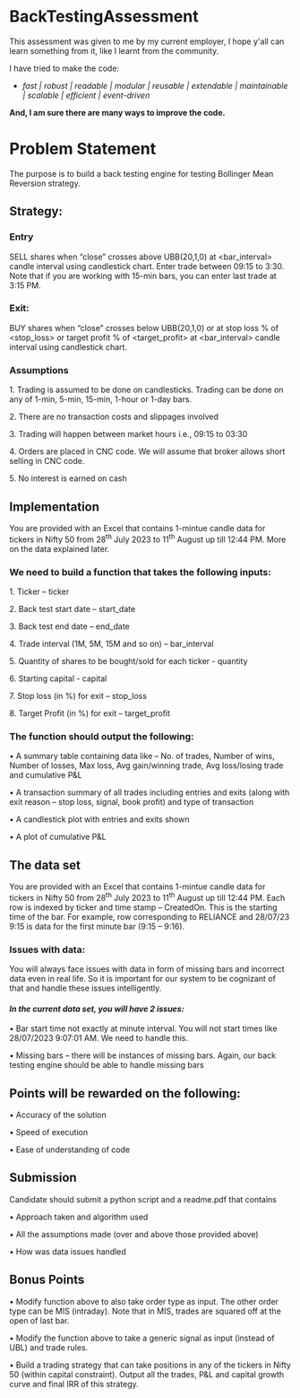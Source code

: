 # BackTestingAssessment
This assessment was given to me by my current employer, I hope y'all can learn something from it, like I learnt from the community.

I have tried to make the code:

  * *fast | robust | readable | modular | reusable | extendable | maintainable | scalable | efficient | event-driven* 

**And, I am sure there are many ways to improve the code.**


# **Problem Statement**

The purpose is to build a back testing engine for testing Bollinger Mean Reversion strategy.

## **Strategy:**

### **Entry**

SELL <quantity> shares when “close” crosses above UBB(20,1,0) at <bar\_interval> 
candle interval using candlestick chart. 
Enter trade between 09:15 to 3:30. 
Note that if you are working with 15-min bars, you can enter last trade at 3:15 PM.

### **Exit:**

BUY <quantity> shares when “close” crosses below UBB(20,1,0) or at stop loss % of <stop\_loss> 
or target profit % of <target\_profit> at <bar\_interval> candle interval using candlestick chart.

### **Assumptions**

1\. Trading is assumed to be done on candlesticks. 
Trading can be done on any of 1-min, 5-min, 15-min, 1-hour or 1-day bars.

2\. There are no transaction costs and slippages involved

3\. Trading will happen between market hours i.e., 09:15 to 03:30

4\. Orders are placed in CNC code. 
We will assume that broker allows short selling in CNC code.

5\. No interest is earned on cash

## **Implementation**

You are provided with an Excel that contains 1-mintue candle data for tickers in Nifty 50
from 28<sup>th</sup> July 2023 to 11<sup>th</sup> August up till 12:44 PM. 
More on the data explained later. 

### We need to build a function that takes the following inputs:

1\. Ticker – ticker

2\. Back test start date – start\_date

3\. Back test end date – end\_date

4\. Trade interval (1M, 5M, 15M and so on) – bar\_interval

5\. Quantity of shares to be bought/sold for each ticker - quantity

6\. Starting capital - capital

7\. Stop loss (in %) for exit – stop\_loss

8\. Target Profit (in %) for exit – target\_profit

### **The function should output the following:**

• A summary table containing data like – No. of trades, Number of wins, Number of
losses, Max loss, Avg gain/winning trade, Avg loss/losing trade and cumulative P&L

• A transaction summary of all trades including entries and exits (along with exit
reason – stop loss, signal, book profit) and type of transaction

• A candlestick plot with entries and exits shown

• A plot of cumulative P&L

## **The data set**

You are provided with an Excel that contains 1-mintue candle data for tickers in Nifty 50 from
28<sup>th</sup> July 2023 to 11<sup>th</sup> August up till 12:44 PM. Each row is indexed by ticker and time stamp
– CreatedOn. This is the starting time of the bar. For example, row corresponding to
RELIANCE and 28/07/23 9:15 is data for the first minute bar (9:15 – 9:16).

### **Issues with data:**

You will always face issues with data in form of missing bars and incorrect data even in real
life. So it is important for our system to be cognizant of that and handle these issues
intelligently.

#### *In the current data set, you will have 2 issues:*

• Bar start time not exactly at minute interval. You will not start times like
28/07/2023 9:07:01 AM. We need to handle this.

• Missing bars – there will be instances of missing bars. Again, our back testing engine
should be able to handle missing bars

## **Points will be rewarded on the following:**

• Accuracy of the solution

• Speed of execution

• Ease of understanding of code

## **Submission**

Candidate should submit a python script and a readme.pdf that contains

• Approach taken and algorithm used

• All the assumptions made (over and above those provided above)

• How was data issues handled

## **Bonus Points**

• Modify function above to also take order type as input. The other order type can be
MIS (intraday). Note that in MIS, trades are squared off at the open of last bar.

• Modify the function above to take a generic signal as input (instead of UBL) and
trade rules.

• Build a trading strategy that can take positions in any of the tickers in Nifty 50 (within
capital constraint). Output all the trades, P&L and capital growth curve and final IRR
of this strategy.
